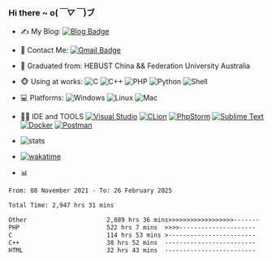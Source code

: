 ### Hi there  ~ o(*￣▽￣*)ブ
- ✍ My Blog: [![Blog Badge](https://img.shields.io/badge/Blog-https%3A%2F%2Fblog.jiawei.xin-yellowgreen)](https://blog.jiawei.xin)

- 📧 Contact Me:
  [![Gmail Badge](https://img.shields.io/badge/-xinjiawei@mb6.top-c14438?style=plastic&logo=Gmail&logoColor=white&link=mailto:xinjiawei@mb6.top)](mailto:xinjiawei@mb6.top)

- 🏢 Graduated from: HEBUST China && Federation University Australia

- 🐵 Using at works:
  ![C](https://img.shields.io/badge/-C-394989?style=plastic&logo=c)
  ![C++](https://img.shields.io/badge/-C++-00599C?style=plastic&logo=cplusplus)
  ![PHP](https://img.shields.io/badge/-php-394989?style=plastic&logo=php)
  ![Python](https://img.shields.io/badge/-python-394989?style=plastic&logo=python)
  ![Shell](https://img.shields.io/badge/-Shell-blasck?style=plastic&logo=Shell)

- 💻 Platforms:
  ![Windows](https://img.shields.io/badge/Windows-0078D6?style=plastic&logo=windows&logoColor=white)
  ![Linux](https://img.shields.io/badge/Linux-FCC624?style=plastic&logo=linux&logoColor=black)
  ![Mac](https://img.shields.io/badge/macOS-ffffff?style=plastic&logo=macos&logoColor=black)
  
- 👩‍💻 IDE and TOOLS
  [![Visual Studio](https://custom-icon-badges.demolab.com/badge/Visual%20Studio-5C2D91.svg?&logo=visual-studio&logoColor=white)](#)
  [![CLion](https://img.shields.io/badge/CLion-000?logo=clion&logoColor=fff&)](#)
  [![PhpStorm](https://img.shields.io/badge/PhpStorm-000?logo=phpstorm&logoColor=fff)](#)
  [![Sublime Text](https://img.shields.io/badge/Sublime%20Text-%23575757.svg?logo=sublime-text&logoColor=important)](#)
  [![Docker](https://img.shields.io/badge/Docker-2496ED?logo=docker&logoColor=fff)](#)
  [![Postman](https://img.shields.io/badge/-Postman-black?logo=postman)](#)
  
- ![stats](https://github-readme-stats.vercel.app/api?username=xinjiawei)
- [![wakatime](https://wakatime.com/badge/user/60583d7f-15e9-49c1-b4eb-dd05e1ccec37.svg)](https://wakatime.com/@60583d7f-15e9-49c1-b4eb-dd05e1ccec37)
- 📊
<!--START_SECTION:waka-->

```txt
From: 08 November 2021 - To: 26 February 2025

Total Time: 2,947 hrs 31 mins

Other                      2,089 hrs 36 mins>>>>>>>>>>>>>>>>>>-------   70.89 %
PHP                        522 hrs 7 mins  >>>>---------------------   17.71 %
C                          114 hrs 53 mins >------------------------   03.90 %
C++                        38 hrs 52 mins  -------------------------   01.32 %
HTML                       32 hrs 43 mins  -------------------------   01.11 %
```

<!--END_SECTION:waka-->
